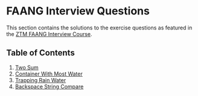 # FAANG Interview Questions

This section contains the solutions to the exercise questions as featured in the [ZTM FAANG Interview Course](https://academy.zerotomastery.io/p/master-the-coding-interview-faang-interview-prep).

## Table of Contents

1. [Two Sum](./1.%20Two%20Sum.md)
2. [Container With Most Water](2.%20Container%20With%20Most%20Water.md)
3. [Trapping Rain Water](3.%20Trapping%20Rain%20Water.md)
4. [Backspace String Compare](4.%20Backspace%20String%20Compare.md)
